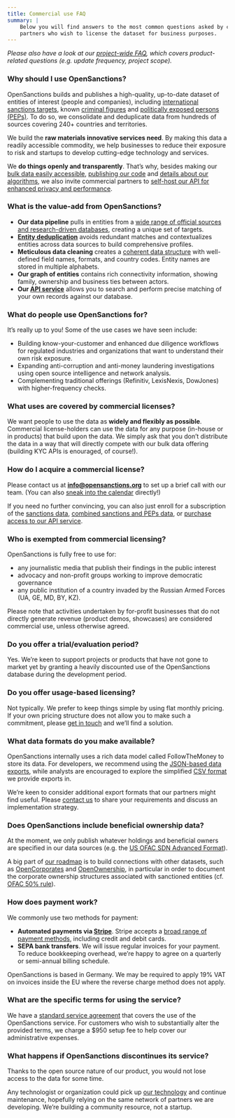 ```yaml
---
title: Commercial use FAQ
summary: |
    Below you will find answers to the most common questions asked by commercial
    partners who wish to license the dataset for business purposes.
---
```


*Please also have a look at our [project-wide FAQ](/docs/faq/), which covers product-related questions (e.g. update frequency, project scope).*

### Why should I use OpenSanctions?

OpenSanctions builds and publishes a high-quality, up-to-date dataset of entities of interest (people and companies), including [international sanctions targets](/datasets/sanctions/), known [criminal figures](/datasets/crime/) and [politically exposed persons (PEPs)](/datasets/peps/). To do so, we consolidate and deduplicate data from hundreds of sources covering 240+ countries and territories.

We build the **raw materials innovative services need**. By making this data a readily accessible commodity, we help businesses to reduce their exposure to risk and startups to develop cutting-edge technology and services.

We **do things openly and transparently**. That’s why, besides making our [bulk data easily accessible](/docs/usage/), [publishing our code](https://github.com/opensanctions/opensanctions) and [details about our algorithms](/matcher/), we also invite commercial partners to [self-host our API for enhanced privacy and performance](/docs/self-hosted/).

### What is the value-add from OpenSanctions?

* **Our data pipeline** pulls in entities from a [wide range of official sources and research-driven databases](/datasets/), creating a unique set of targets.
* **[Entity deduplication](/articles/2021-11-11-deduplication/)** avoids redundant matches and contextualizes entities across data sources to build comprehensive profiles.
* **Meticulous data cleaning** creates a [coherent data structure](/reference/) with well-defined field names, formats, and country codes. Entity names are stored in multiple alphabets.
* **Our graph of entities** contains rich connectivity information, showing family, ownership and business ties between actors.
* **Our [API service](/docs/api/)** allows you to search and perform precise matching of your own records against our database.

### What do people use OpenSanctions for?

It’s really up to you! Some of the use cases we have seen include: 

* Building know-your-customer and enhanced due diligence workflows for regulated industries and organizations that want to understand their own risk exposure.
* Expanding anti-corruption and anti-money laundering investigations using open source intelligence and network analysis.
* Complementing traditional offerings (Refinitiv, LexisNexis, DowJones) with higher-frequency checks. 

### What uses are covered by commercial licenses?

We want people to use the data as **widely and flexibly as possible**. Commercial license-holders can use the data for any purpose (in-house or in products) that build upon the data. We simply ask that you don’t distribute the data in a way that will directly compete with our bulk data offering (building KYC APIs is enouraged, of course!).

### How do I acquire a commercial license?

Please contact us at **info@opensanctions.org** to set up a brief call with our team. (You can also [sneak into the calendar](https://calendly.com/flindenberg/opensanctions-intro) directly!)

If you need no further convincing, you can also just enroll for a subscription of the [sanctions data](https://buy.stripe.com/5kAdRNad3fmhg6ceV4), [combined sanctions and PEPs data](https://buy.stripe.com/14kfZV5WN8XT9HO28j), or [purchase access to our API service](https://buy.stripe.com/aEU6pl4SJ6PL7zG3co).

### Who is exempted from commercial licensing?

OpenSanctions is fully free to use for: 

* any journalistic media that publish their findings in the public interest
* advocacy and non-profit groups working to improve democratic governance
* any public institution of a country invaded by the Russian Armed Forces (UA, GE, MD, BY, KZ).

Please note that activities undertaken by for-profit businesses that do not directly generate revenue (product demos, showcases) are considered commercial use, unless otherwise agreed.

### Do you offer a trial/evaluation period?

Yes. We’re keen to support projects or products that have not gone to market yet by granting a heavily discounted use of the OpenSanctions database during the development period. 

### Do you offer usage-based licensing?

Not typically. We prefer to keep things simple by using flat monthly pricing. If your own pricing structure does not allow you to make such a commitment, please [get in touch](/contact/) and we’ll find a solution.

### What data formats do you make available?

OpenSanctions internally uses a rich data model called FollowTheMoney to store its data. For developers, we recommend using the [JSON-based data exports](/docs/usage/#entities.ftm.json), while analysts are encouraged to explore the simplified [CSV format](/docs/usage/#targets.simple.csv) we provide exports in.

We’re keen to consider additional export formats that our partners might find useful. Please [contact us](/contact/) to share your requirements and discuss an implementation strategy.

### Does OpenSanctions include beneficial ownership data?

At the moment, we only publish whatever holdings and beneficial owners are specified in our data sources (e.g. the [US OFAC SDN Advanced Format](https://home.treasury.gov/policy-issues/financial-sanctions/specially-designated-nationals-list-data-formats-data-schemas)).

A big part of [our roadmap](/articles/2022-03-14-future-project/) is to build connections with other datasets, such as [OpenCorporates](https://opencorporates.com/) and [OpenOwnership](https://register.openownership.org/), in particular in order to document the corporate ownership structures associated with sanctioned entities (cf. [OFAC 50% rule](https://home.treasury.gov/system/files/126/licensing_guidance.pdf)). 

### How does payment work?

We commonly use two methods for payment:

* **Automated payments via [Stripe](https://stripe.com/)**. Stripe accepts a [broad range of payment methods](https://stripe.com/global), including credit and debit cards.
* **SEPA bank transfers**. We will issue regular invoices for your payment. To reduce bookkeeping overhead, we’re happy to agree on a quarterly or semi-annual billing schedule.

OpenSanctions is based in Germany. We may be required to apply 19% VAT on invoices inside the EU where the reverse charge method does not apply.

### What are the specific terms for using the service?

We have a [standard service agreement](https://docs.google.com/document/d/1uLEXJOH-27WENEiDAUlcfbAClkT3Ul08Y6kR1h6V4WE/edit) that covers the use of the OpenSanctions service. For customers who wish to substantially alter the provided terms, we charge a $950 setup fee to help cover our administrative expenses.

### What happens if OpenSanctions discontinues its service?

Thanks to the open source nature of our product, you would not lose access to the data for some time.

Any technologist or organization could pick up [our technology](https://github.com/opensanctions/opensanctions) and continue maintenance, hopefully relying on the same network of partners we are developing. We’re building a community resource, not a startup.

